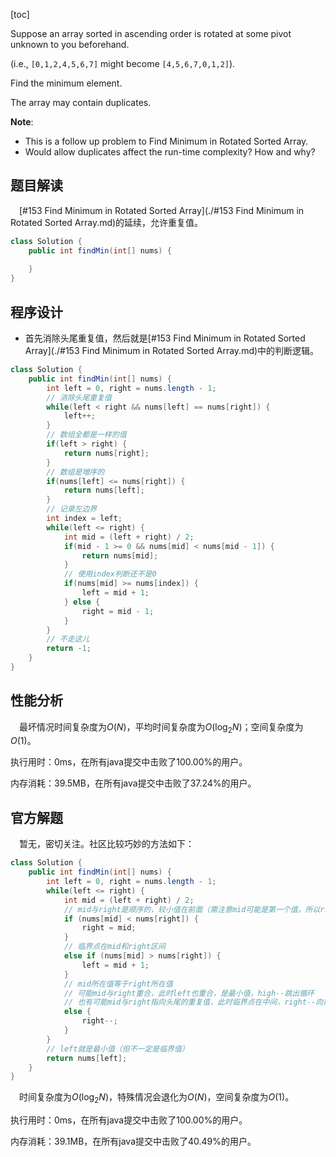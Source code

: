 [toc]

Suppose an array sorted in ascending order is rotated at some pivot unknown to you beforehand.

(i.e.,  `[0,1,2,4,5,6,7]` might become  `[4,5,6,7,0,1,2]`).

Find the minimum element.

The array may contain duplicates.



**Note**:

* This is a follow up problem to Find Minimum in Rotated Sorted Array.
* Would allow duplicates affect the run-time complexity? How and why?



## 题目解读

&emsp;[#153 Find Minimum in Rotated Sorted Array](./#153 Find Minimum in Rotated Sorted Array.md)的延续，允许重复值。

```java
class Solution {
    public int findMin(int[] nums) {
        
    }
}
```

## 程序设计

* 首先消除头尾重复值，然后就是[#153 Find Minimum in Rotated Sorted Array](./#153 Find Minimum in Rotated Sorted Array.md)中的判断逻辑。

```java
class Solution {
    public int findMin(int[] nums) {
        int left = 0, right = nums.length - 1;
        // 消除头尾重复值
        while(left < right && nums[left] == nums[right]) {
            left++;
        }
        // 数组全都是一样的值
        if(left > right) {
            return nums[right];
        }
        // 数组是增序的
        if(nums[left] <= nums[right]) {
            return nums[left];
        }
        // 记录左边界
        int index = left;
        while(left <= right) {
            int mid = (left + right) / 2;
            if(mid - 1 >= 0 && nums[mid] < nums[mid - 1]) {
                return nums[mid];
            }
            // 使用index判断还不是0
            if(nums[mid] >= nums[index]) {
                left = mid + 1;
            } else {
                right = mid - 1;
            }
        }
        // 不走这儿
        return -1;
    }
}
```

## 性能分析

&emsp;最坏情况时间复杂度为$O(N)$，平均时间复杂度为$O(\log_2N)$；空间复杂度为$O(1)$。

执行用时：0ms，在所有java提交中击败了100.00%的用户。

内存消耗：39.5MB，在所有java提交中击败了37.24%的用户。

## 官方解题

&emsp;暂无，密切关注。社区比较巧妙的方法如下：

```java
class Solution {
    public int findMin(int[] nums) {
        int left = 0, right = nums.length - 1;
        while(left <= right) {
            int mid = (left + right) / 2;
            // mid与right是顺序的，较小值在前面（需注意mid可能是第一个值，所以right = mid，不需要减一，避免走出范围）
            if (nums[mid] < nums[right]) {
                right = mid;
            } 
            // 临界点在mid和right区间
            else if (nums[mid] > nums[right]) {
                left = mid + 1;
            } 
            // mid所在值等于right所在值
            // 可能mid与right重合，此时left也重合，是最小值，high--跳出循环
            // 也有可能mid与right指向头尾的重复值，此时临界点在中间，right--向前移动
            else {
                right--;
            }
        }
        // left就是最小值（但不一定是临界值）
        return nums[left];
    }
}
```

&emsp;时间复杂度为$O(\log_2N)$，特殊情况会退化为$O(N)$，空间复杂度为$O(1)$。

执行用时：0ms，在所有java提交中击败了100.00%的用户。

内存消耗：39.1MB，在所有java提交中击败了40.49%的用户。